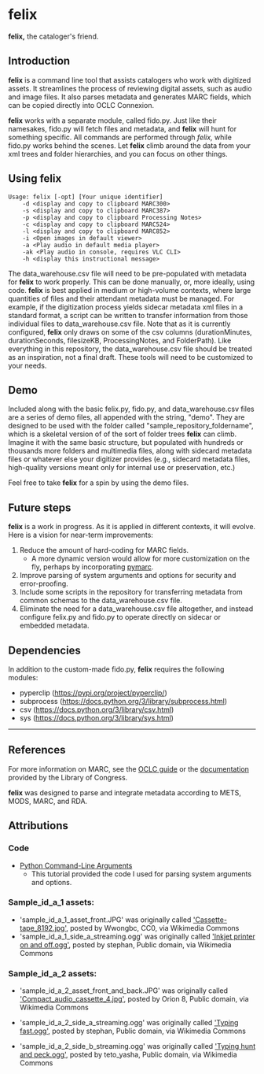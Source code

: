 # felix
 **felix,** the cataloger's friend.

## Introduction

**felix** is a command line tool that assists catalogers who work with digitized
assets. It streamlines the process of reviewing digital assets, such as audio
and image files. It also parses metadata and generates MARC fields, which can be
copied directly into OCLC Connexion.

**felix** works with a separate module, called fido.py. Just like their namesakes,
fido.py will fetch files and metadata, and **felix** will hunt for something
specific. All commands are performed through *felix,* while fido.py works
behind the scenes. Let **felix** climb around the data from your xml trees and
folder hierarchies, and you can focus on other things.


## Using **felix**

```
Usage: felix [-opt] [Your unique identifier]
	-d <display and copy to clipboard MARC300>
	-s <display and copy to clipboard MARC387>
	-p <display and copy to clipboard Processing Notes>
	-c <display and copy to clipboard MARC524>
	-l <display and copy to clipboard MARC852>
	-i <Open images in default viewer>
	-a <Play audio in default media player>
	-ak <Play audio in console, requires VLC CLI>
	-h <display this instructional message>
```

The data_warehouse.csv file will need to be pre-populated with metadata
for **felix** to work properly. This can be done manually, or, more ideally,
using code. **felix** is best applied in medium or high-volume contexts, where
large quantities of files and their attendant metadata must be managed. For
example, if the digitization process yields sidecar metadata xml files in a
standard format, a script can be written to transfer information from those
individual files to data_warehouse.csv file. Note that as it is currently
configured, **felix** only draws on some of the csv columns
(durationMinutes, durationSeconds, filesizeKB, ProcessingNotes, and
FolderPath). Like everything in this repository, the data_warehouse.csv file
should be treated as an inspiration, not a final draft. These tools will need
to be customized to your needs.


## Demo

Included along with the basic felix.py, fido.py, and data_warehouse.csv files
are a series of demo files, all appended with the string, "demo". They are
designed to be used with the folder called "sample_repository_foldername",
which is a skeletal version of of the sort of folder trees **felix** can climb.
Imagine it with the same basic structure, but populated with hundreds or
thousands more folders and multimedia files, along with sidecard metadata files
or whatever else your digitizer provides (e.g., sidecard metadata files,
high-quality versions meant only for internal use or preservation, etc.) 

Feel free to take **felix** for a spin by using the demo files.

## Future steps

**felix** is a work in progress. As it is applied in different contexts, it will
evolve. Here is a vision for near-term improvements:

1. Reduce the amount of hard-coding for MARC fields. 
	- A more dynamic version
		would allow for more customization on the fly, perhaps by incorporating
		[pymarc](https://pypi.org/project/pymarc/).
2. Improve parsing of system arguments and options for security and error-proofing.
3. Include some scripts in the repository for transferring metadata from common schemas to the data_warehouse.csv file.
4. Eliminate the need for a data_warehouse.csv file altogether, and instead configure felix.py and fido.py to operate directly on sidecar or embedded metadata. 

## Dependencies

In addition to the custom-made fido.py, **felix** requires the following modules:

- pyperclip (https://pypi.org/project/pyperclip/)
- subprocess (https://docs.python.org/3/library/subprocess.html)
- csv (https://docs.python.org/3/library/csv.html)
- sys (https://docs.python.org/3/library/sys.html)

***
## References

For more information on MARC, see the [OCLC guide](https://www.oclc.org/bibformats/en.html) or the [documentation](https://www.loc.gov/marc/) 
provided by the Library of Congress.

**felix** was designed to parse and integrate metadata according to METS, MODS, MARC, and RDA.

## Attributions

### Code 

* [Python Command-Line Arguments](https://realpython.com/python-command-line-arguments/#a-few-methods-for-parsing-python-command-line-arguments)
    - This tutorial provided the code I used for parsing system arguments and options.

### Sample_id_a_1 assets:

- 'sample_id_a_1_asset_front.JPG' was originally called
	['Cassette-tape_8192.jpg'](https://commons.wikimedia.org/wiki/File:Cassette-tape_8192.jpg), posted by Wwongbc, CC0, via Wikimedia Commons
- 'sample_id_a_1_side_a_streaming.ogg' was originally called 
	['Inkjet printer on and off.ogg'](https://commons.wikimedia.org/wiki/File:Inkjet_printer_on_and_off.ogg), posted by stephan, Public domain, via Wikimedia Commons

### Sample_id_a_2 assets:

- 'sample_id_a_2_asset_front_and_back.JPG' was originally called 
	['Compact_audio_cassette_4.jpg'](https://commons.wikimedia.org/wiki/File:Compact_audio_cassette_4.jpg), posted by Orion 8, Public domain, via Wikimedia Commons

- 'sample_id_a_2_side_a_streaming.ogg' was originally called 
	['Typing fast.ogg'](https://commons.wikimedia.org/wiki/File:Typing_fast.ogg), posted by stephan, Public domain, via Wikimedia Commons

- 'sample_id_a_2_side_b_streaming.ogg' was originally called 
	['Typing hunt and peck.ogg'](https://commons.wikimedia.org/wiki/File:Typing_hunt_and_peck.ogg), posted by teto_yasha, Public domain, via Wikimedia Commons
